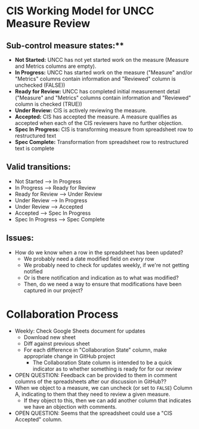 # CIS Working Model for UNCC Measure Review

## Sub-control measure states:**

* **Not Started:** UNCC has not yet started work on the measure (Measure and Metrics columns are empty).
* **In Progress:** UNCC has started work on the measure ("Measure" and/or "Metrics" columns contain information and "Reviewed" column is unchecked (FALSE))
* **Ready for Review:** UNCC has completed initial measurement detail ("Measure" and "Metrics" columns contain information and "Reviewed" column is checked (TRUE))
* **Under Review:** CIS is actively reviewing the measure.
* **Accepted:** CIS has accepted the measure. A measure qualifies as accepted when each of the CIS reviewers have no further objection.
* **Spec In Progress:** CIS is transforming measure from spreadsheet row to restructured text
* **Spec Complete:** Transformation from spreadsheet row to restructured text is complete

## Valid transitions:
* Not Started --> In Progress
* In Progress --> Ready for Review
* Ready for Review --> Under Review
* Under Review --> In Progress
* Under Review --> Accepted
* Accepted --> Spec In Progress
* Spec In Progress --> Spec Complete

## Issues:
* How do we know when a row in the spreadsheet has been updated?
  * We probably need a date modified field on *every* row
  * We probably need to check for updates weekly, if we're not getting notified
  * Or is there notification and indication as to what was modified?
  * Then, do we need a way to ensure that modifications have been captured in our project?

# Collaboration Process

* Weekly: Check Google Sheets document for updates
  * Download new sheet
  * Diff against previous sheet
  * For each difference in "Collaboration State" column, make appropriate change in GitHub project
    * The Collaboration State column is intended to be a quick indicator as to whether something is ready for for our review
* OPEN QUESTION: Feedback can be provided to them in comment columns of the spreadsheets after our discussion in GitHub??
* When we object to a measure, we can uncheck (or set to `FALSE`) Column A, indicating to them that they need to review a given measure.
  * If they object to this, then we can add another column that indicates we have an objection with comments.
* OPEN QUESTION: Seems that the spreadsheet could use a "CIS Accepted" column.
